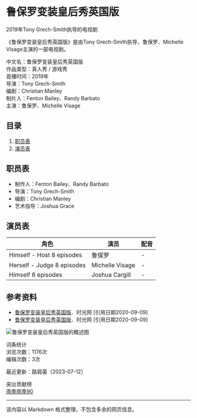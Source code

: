 # 鲁保罗变装皇后秀英国版

2019年Tony Grech-Smith执导的电视剧

《鲁保罗变装皇后秀英国版》是由Tony Grech-Smith执导，鲁保罗、Michelle Visage主演的一部电视剧。 

中文名：鲁保罗变装皇后秀英国版  
作品类型：真人秀 / 游戏秀  
首播时间：2019年  
导演：Tony Grech-Smith  
编剧：Christian Manley  
制片人：Fenton Bailey、Randy Barbato  
主演：鲁保罗、Michelle Visage  

## 目录

1. [职员表](#职员表)
2. [演员表](#演员表)

## 职员表

- 制作人：Fenton Bailey、Randy Barbato
- 导演：Tony Grech-Smith
- 编剧：Christian Manley
- 艺术指导：Joshua Grace

## 演员表

| 角色                      | 演员            | 配音 |
|-------------------------|----------------|------|
| Himself - Host 8 episodes | 鲁保罗           | -    |
| Herself - Judge 8 episodes | Michelle Visage | -    |
| Himself 6 episodes        | Joshua Cargill  | -    |

## 参考资料

- [鲁保罗变装皇后秀英国版](https://baike.baidu.com/reference/53584693/533aYdO6cr3_z3kATPeIyf_3MCfCMNn4vLbSVLRzzqIP0XOpRYHzU4187cM28_IpFwTG_8o0NoVEwac)．时光网 [引用日期2020-09-09]
- [鲁保罗变装皇后秀英国版](https://baike.baidu.com/reference/53584693/533aYdO6cr3_z3kATPLYxPr5Z3zGPt-qtufUA7VzzqIP0XOpRYHzU4187cM28_IpFwTG_8o0NoVEwaesTxcZvbVFJbRxAat62Suj)．时光网 [引用日期2020-09-09]

![鲁保罗变装皇后秀英国版的概述图](https://bkimg.cdn.bcebos.com/pic/279759ee3d6d55fbb2fb4d716368584a20a446237718?x-bce-process=image/format,f_auto/quality,Q_70/resize,m_lfit,limit_1,w_536)

词条统计  
浏览次数：1176次  
编辑次数：3次  

最近更新：路肩菌（2023-07-12）

突出贡献榜  
[雨季雨季90](https://usercenter/userpage?uk=yujMaHy3EJlX331tmzqamg&from=lemma "查看此用户资料") 

--- 

该内容以 Markdown 格式整理，不包含多余的网页信息。
<!-- tcd_original_link https://baike.baidu.com/item/%E9%B2%81%E4%BF%9D%E7%BD%97%E5%8F%98%E8%A3%85%E7%9A%87%E5%90%8E%E7%A7%80%E8%8B%B1%E5%9B%BD%E7%89%88/53584693 -->
